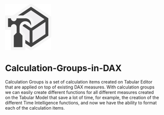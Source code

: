 ![alt text](https://github.com/Justmaister/Calculation-Groups-in-DAX/blob/master/tabular_editor_icon.png)

# Calculation-Groups-in-DAX                

Calculation Groups is a set of calculation items created on Tabular Editor that are applied on top of existing DAX measures. 
With calculation groups we can easily create different functions for all different measures created on the Tabular Model that save a lot of time, for example, the creation of the different Time Intelligence functions, and now we have the ability to format each of the calculation items.  


